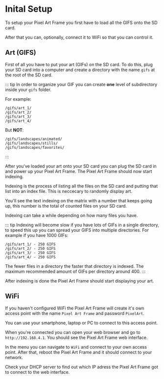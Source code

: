 # Inital Setup

To setup your Pixel Art Frame you first have to load all the GIFS onto the SD card.

After that you can, optionally, connect it to WiFi so that you can control it.

## Art (GIFS)

First of all you have to put your art (GIFs) on the SD card. 
To do this, plug your SD card into a computer and create a directory with the name `gifs` at the root of the SD card.

::: tip
In order to organize your GIF you can create **one** level of subdirectory inside your `gifs` folder.

For example:
```
/gifs/art_1/
/gifs/art_2/
/gifs/art_3/
/gifs/art_4/
```

But **NOT**:
```
/gifs/landscapes/animated/
/gifs/landscapes/stills/
/gifs/landscapes/favorites/
```
:::

After you've loaded your art onto your SD card you can plug the SD card in and power up your Pixel Art Frame.
The Pixel Art Frame should now start indexing. 

Indexing is the process of listing all the files on the SD card and putting that list into an index file.
This is neccecary to randomly display art.

You'll see the text indexing on the matrix with a number that keeps going up, this number is the total of counted files on your SD card.

Indexing can take a while depending on how many files you have.

::: tip
Indexing will become slow if you have lots of GIFs in a single directory, to speed this up you can spread your GIFS into multiple directories.
For example if you have 1000 GIFs:

```
/gifs/art_1/ - 250 GIFS
/gifs/art_2/ - 250 GIFS
/gifs/art_3/ - 250 GIFS
/gifs/art_4/ - 250 GIFS
```

The fewer files in a directory the faster that directory is indexed. The maximum recommended amount of GIFs per directory around 400.
:::

After indexing is done the Pixel Art Frame should start displaying your art.

## WiFi

If you haven't configured WiFi the Pixel Art Frame will create it's own access point with the name `Pixel Art Frame` and password `PixelArt`.

You can use your smartphone, laptop or PC to connect to this access point.

When you're connected you can open your web browser and go to `http://192.168.4.1`. You should see the Pixel Art Frame web interface.

In the menu you can navigate to `WiFi` and connect to your own access point. 
After that, reboot the Pixel Art Frame and it should connect to your network.

Check your DHCP server to find out which IP adress the Pixel Art Frame got to connect to the web interface.
